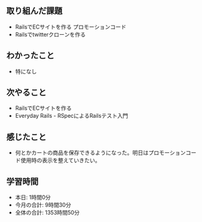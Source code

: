 ## 取り組んだ課題
- RailsでECサイトを作る プロモーションコード
- Railsでtwitterクローンを作る
## わかったこと
- 特になし
## 次やること
- RailsでECサイトを作る
- Everyday Rails - RSpecによるRailsテスト入門
## 感じたこと
-  何とかカートの商品を保存できるようになった。明日はプロモーションコード使用時の表示を整えていきたい。
## 学習時間
- 本日: 1時間0分
- 今月の合計: 9時間30分
- 全体の合計: 1353時間50分
